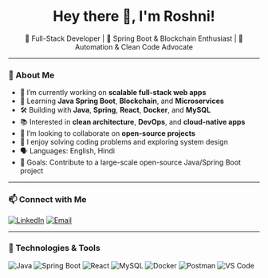 <h1 align="center">Hey there 👋, I'm Roshni!</h1>

<p align="center">
  🔭 Full-Stack Developer | 🌱 Spring Boot & Blockchain Enthusiast | 🧠 Automation & Clean Code Advocate
</p>

---

### 💫 About Me

- 🔭 I’m currently working on **scalable full-stack web apps**
- 🌱 Learning **Java Spring Boot**, **Blockchain**, and **Microservices**
- 🛠️ Building with **Java**, **Spring**, **React**, **Docker**, and **MySQL**
- 📚 Interested in **clean architecture**, **DevOps**, and **cloud-native apps**
- 🤝 I’m looking to collaborate on **open-source projects**
- 🧠 I enjoy solving coding problems and exploring system design
- 🗣️ Languages: English, Hindi
- 🎯 Goals: Contribute to a large-scale open-source Java/Spring Boot project

---

### 📫 Connect with Me

[![LinkedIn](https://img.shields.io/badge/LinkedIn-blue?style=flat&logo=linkedin)](https://linkedin.com/in/https://www.linkedin.com/in/https://www.linkedin.com/public-profile/settings)
[![Email](https://img.shields.io/badge/Email-D14836?style=flat&logo=gmail&logoColor=white)](mailto:roshnimulani007@example.com)


---

### 🚀 Technologies & Tools

![Java](https://img.shields.io/badge/Java-007396?style=for-the-badge&logo=java&logoColor=white)
![Spring Boot](https://img.shields.io/badge/Spring_Boot-6DB33F?style=for-the-badge&logo=spring-boot&logoColor=white)
![React](https://img.shields.io/badge/React-20232A?style=for-the-badge&logo=react&logoColor=61DAFB)
![MySQL](https://img.shields.io/badge/MySQL-00000F?style=for-the-badge&logo=mysql&logoColor=white)
![Docker](https://img.shields.io/badge/Docker-2496ED?style=for-the-badge&logo=docker&logoColor=white)
![Postman](https://img.shields.io/badge/Postman-FF6C37?style=for-the-badge&logo=postman&logoColor=white)
![VS Code](https://img.shields.io/badge/VS_Code-007ACC?style=for-the-badge&logo=vis_)
